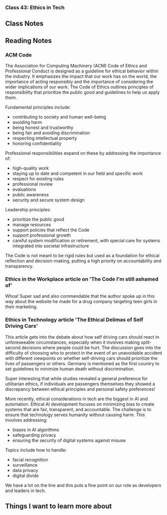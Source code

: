 ### Class 43: Ethics in Tech


## Class Notes



## Reading Notes

### ACM Code
The Association for Computing Machinery (ACM) Code of Ethics and Professional Conduct is designed as a guideline for ethical behavior within the industry. It emphasizes the impact that our work has on the world, the importance of acting responsibly and the importance of considering the wider implications of our work. The Code of Ethics outlines principles of responsibility that prioritize the public good and guidelines to help us apply them.

Fundamental principles include:
- contributing to society and human well-being
- avoiding harm
- being honest and trustworthy
- being fair and avoiding discrimination
- respecting intellectual property
- honoring confidentiality

Professional responsibilities expand on these by addressing the importance of:
- high-quality work
- staying up to date and competent in our field and specific work
- respect for existing rules
- professional review
- evaluations
- public awareness
- security and secure system design

Leadership principles:
- prioritize the public good
- manage resources
- support policies that reflect the Code
- support professional growth
- careful system modification or retirement, with special care for systems integrated into societal infrastructure

 The Code is not meant to be rigid rules but used as a foundation for ethical reflection and decision-making, putting a high priority on accountability and transparency.


 ### Ethics in the Workplace article on 'The Code I'm still ashamed of'
Whoa! Super sad and also commendable that the author spoke up in this way about the website he made for a drug company targeting teen girls in their marketing.

### Ethics in Technology article 'The Ethical Delimas of Self Driving Cars'
This article gets into the debate about how self driving cars should react in unforeseeable circumstances, especially when it involves making split-second decisions where people could be hurt. The discussion goes into the difficulty of choosing who to protect in the event of an unavoidable accident with different viewpoints on whether self-driving cars should prioritize the lives of passengers or others. Germany is mentioned as the first country to set guidelines to minimize human death without discrimination.

Super interesting that while studies revealed a general preference for utilitarian ethics, if individuals are passengers themselves they showed a discrepancy between ethical principles and personal safety preferences!

More recently, ethical considerations in tech are the biggest in AI and automation. Ethical AI development focuses on minimizing bias to create systems that are fair, transparent, and accountable. The challenge is to ensure that technology serves humanity without causing harm. This involves addressing:
- biases in AI algorithms
- safeguarding privacy
- ensuring the security of digital systems against misuse

Topics include how to handle:
- facial recognition
- surveillance
- data privacy
- digital divide

We have a lot on the line and this puts a fine point on our role as developers and leaders in tech.

## Things I want to learn more about
